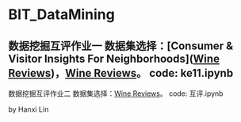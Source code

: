 # BIT_DataMining
数据挖掘互评作业一 
数据集选择：[Consumer & Visitor Insights For Neighborhoods]([Wine Reviews](https://www.kaggle.com/zynicide/wine-reviews))，[Wine Reviews](https://www.kaggle.com/zynicide/wine-reviews)。
code: ke11.ipynb
----------------
数据挖掘互评作业二 
数据集选择：[Wine Reviews](https://www.kaggle.com/zynicide/wine-reviews)。
code: 互评.ipynb

by Hanxi Lin
